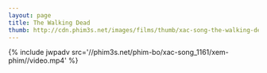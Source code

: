 ```yaml
---
layout: page
title: The Walking Dead
thumb: http://cdn.phim3s.net/images/films/thumb/xac-song-the-walking-dead-1.jpg
---
```

{% include jwpadv src='//phim3s.net/phim-bo/xac-song_1161/xem-phim//video.mp4' %}